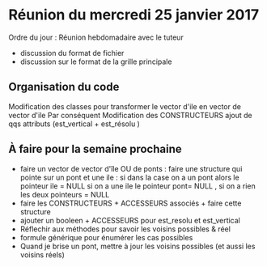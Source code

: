 # Réunion du mercredi 25 janvier 2017

Ordre du jour : Réunion hebdomadaire avec le tuteur
- discussion du format de fichier
- discussion sur le format de la grille principale

## Organisation du code
Modification des classes pour transformer le vector d'ile en vector de vector d'ile
Par conséquent Modification des CONSTRUCTEURS
ajout de qqs attributs (est_vertical + est_résolu )

## À faire pour la semaine prochaine
- faire un vector de vector d'île OU de ponts : faire une structure qui pointe sur un pont et une ile : si dans la case on a un pont alors le pointeur ile = NULL si on a une ile le pointeur pont= NULL , si on a rien  les deux pointeurs = NULL
- faire les CONSTRUCTEURS + ACCESSEURS associés + faire cette structure
- ajouter un booleen + ACCESSEURS pour est_resolu et est_vertical
- Réflechir aux méthodes pour savoir les voisins possibles & réel
- formule générique pour énumérer les cas possibles
- Quand je brise un pont, mettre à jour les voisins possibles (et aussi les voisins réels)
